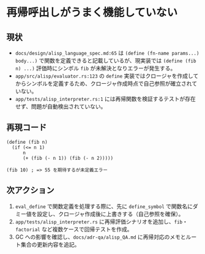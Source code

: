 # 再帰呼出しがうまく機能していない

## 現状
- `docs/design/alisp_language_spec.md:65` は `(define (fn-name params...) body...)` で関数を定義できると記載しているが、現実装では `(define (fib n) ...)` 評価時にシンボル `fib` が未解決となりエラーが発生する。
- `app/src/alisp/evaluator.rs:123` の `define` 実装ではクロージャを作成してからシンボルを定義するため、クロージャ作成時点で自己参照が確立されていない。
- `app/tests/alisp_interpreter.rs:1` には再帰関数を検証するテストが存在せず、問題が自動検出されていない。

## 再現コード
```
(define (fib n)
  (if (<= n 1)
      n
      (+ (fib (- n 1)) (fib (- n 2)))))

(fib 10) ; => 55 を期待するが未定義エラー
```

## 次アクション
1. `eval_define` で関数定義を処理する際に、先に `define_symbol` で関数名にダミー値を設定し、クロージャ作成後に上書きする（自己参照を確保）。
2. `app/tests/alisp_interpreter.rs` に再帰評価シナリオを追加し、`fib`・`factorial` など複数ケースで回帰テストを作成。
3. GC への影響を確認し、`docs/adr-qa/alisp_QA.md` に再帰対応のメモとルート集合の更新内容を追記。
